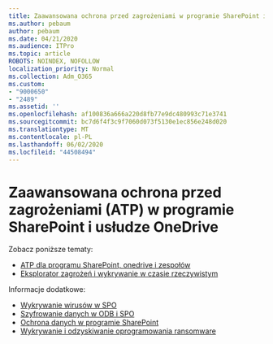 ```yaml
---
title: Zaawansowana ochrona przed zagrożeniami w programie SharePoint i onedrive
ms.author: pebaum
author: pebaum
ms.date: 04/21/2020
ms.audience: ITPro
ms.topic: article
ROBOTS: NOINDEX, NOFOLLOW
localization_priority: Normal
ms.collection: Adm_O365
ms.custom:
- "9000650"
- "2489"
ms.assetid: ''
ms.openlocfilehash: af100836a666a220d8fb77e9dc480993c71e3741
ms.sourcegitcommit: bc7d6f4f3c9f7060d073f5130e1ec856e248d020
ms.translationtype: MT
ms.contentlocale: pl-PL
ms.lasthandoff: 06/02/2020
ms.locfileid: "44508494"
---
```

# <a name="advanced-threat-protection-atp-in-sharepoint-and-onedrive"></a>Zaawansowana ochrona przed zagrożeniami (ATP) w programie SharePoint i usłudze OneDrive

Zobacz poniższe tematy:
- [ATP dla programu SharePoint, onedrive i zespołów](https://docs.microsoft.com/microsoft-365/security/office-365-security/atp-for-spo-odb-and-teams)
- [Eksplorator zagrożeń i wykrywanie w czasie rzeczywistym](https://docs.microsoft.com/microsoft-365/security/office-365-security/threat-explorer-views)


Informacje dodatkowe:

- [Wykrywanie wirusów w SPO](https://docs.microsoft.com/microsoft-365/security/office-365-security/virus-detection-in-spo)</br>
- [Szyfrowanie danych w ODB i SPO](https://docs.microsoft.com/microsoft-365/compliance/data-encryption-in-odb-and-spo)</br>
- [Ochrona danych w programie SharePoint](https://docs.microsoft.com/sharepoint/safeguarding-your-data)</br>
- [Wykrywanie i odzyskiwanie oprogramowania ransomware](https://support.office.com/article/Ransomware-detection-and-recovering-your-files-0d90ec50-6bfd-40f4-acc7-b8c12c73637f)